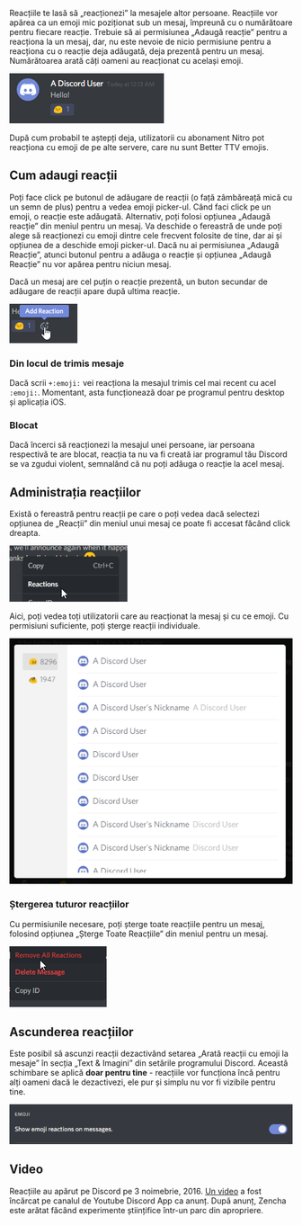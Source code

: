 <!-- TITLE: Reacții -->

Reacțiile te lasă să „reacționezi” la mesajele altor persoane. Reacțiile vor apărea ca un emoji mic poziționat sub un mesaj, împreună cu o numărătoare pentru fiecare reacție. Trebuie să ai permisiunea „Adaugă reacție” pentru a reacționa la un mesaj, dar, nu este nevoie de nicio permisiune pentru a reacționa cu o reacție deja adăugată, deja prezentă pentru un mesaj. Numărătoarea arată câți oameni au reacționat cu același emoji.

![Reaction](/uploads/singular-message-related/reaction.png "Reaction")

După cum probabil te aștepți deja, utilizatorii cu abonament Nitro pot reacționa cu emoji de pe alte servere, care nu sunt Better TTV emojis.

## Cum adaugi reacții

Poți face click pe butonul de adăugare de reacții (o față zâmbăreață mică cu un semn de plus) pentru a vedea emoji picker-ul. Când faci click pe un emoji, o reacție este adăugată. Alternativ, poți folosi opțiunea „Adaugă reacție” din meniul pentru un mesaj. Va deschide o fereastră de unde poți alege să reacționezi cu emoji dintre cele frecvent folosite de tine, dar ai și opțiunea de a deschide emoji picker-ul. Dacă nu ai permisiunea „Adaugă Reacție”, atunci butonul pentru a adăuga o reacție și opțiunea „Adaugă Reacție” nu vor apărea pentru niciun mesaj.

Dacă un mesaj are cel puțin o reacție prezentă, un buton secundar de adăugare de reacții apare după ultima reacție.

![Quick Add Reaction](/uploads/singular-message-related/quick-add-reaction.png "Quick Add Reaction")

### Din locul de trimis mesaje

Dacă scrii `+:emoji:` vei reacționa la mesajul trimis cel mai recent cu acel `:emoji:`. Momentant, asta funcționează doar pe programul pentru desktop și aplicația iOS.

### Blocat

Dacă încerci să reacționezi la mesajul unei persoane, iar persoana respectivă te are blocat, reacția ta nu va fi creată iar programul tău Discord se va zgudui violent, semnalând că nu poți adăuga o reacție la acel mesaj.

## Administrația reacțiilor

Există o fereastră pentru reacții pe care o poți vedea dacă selectezi opțiunea de „Reacții” din meniul unui mesaj ce poate fi accesat făcând click dreapta.

![Message Reaction Submenu](/uploads/singular-message-related/message-reaction-submenu.png "Message Reaction Submenu")

Aici, poți vedea toți utilizatorii care au reacționat la mesaj  și cu ce emoji. Cu permisiuni suficiente, poți șterge reacții individuale.

![Reaction Modal](/uploads/singular-message-related/reaction-modal.png "Reaction Modal")

### Ștergerea tuturor reacțiilor

Cu permisiunile necesare, poți șterge toate reacțiile pentru un mesaj, folosind opțiunea „Șterge Toate Reacțiile” din meniul pentru un mesaj.

![Remove All Reactions](/uploads/singular-message-related/remove-all-reactions.png "Remove All Reactions")

## Ascunderea reacțiilor

Este posibil să ascunzi reacții dezactivând setarea „Arată reacții cu emoji la mesaje” în secția „Text & Imagini” din setările programului Discord. Această schimbare se aplică **doar pentru tine** - reacțiile vor funcționa încă pentru alți oameni dacă le dezactivezi, ele pur și simplu nu vor fi vizibile pentru tine.

![Reaction Visibility](/uploads/settings/reaction-visibility.png "Reaction Visibility")

## Video

Reacțiile au apărut pe Discord pe 3 noimebrie, 2016. [Un video](https://www.youtube.com/watch?v=pWg1uwwtB9o) a fost încărcat pe canalul de Youtube Discord App ca anunț. După anunț, Zencha este arătat făcând experimente științifice într-un parc din apropriere.